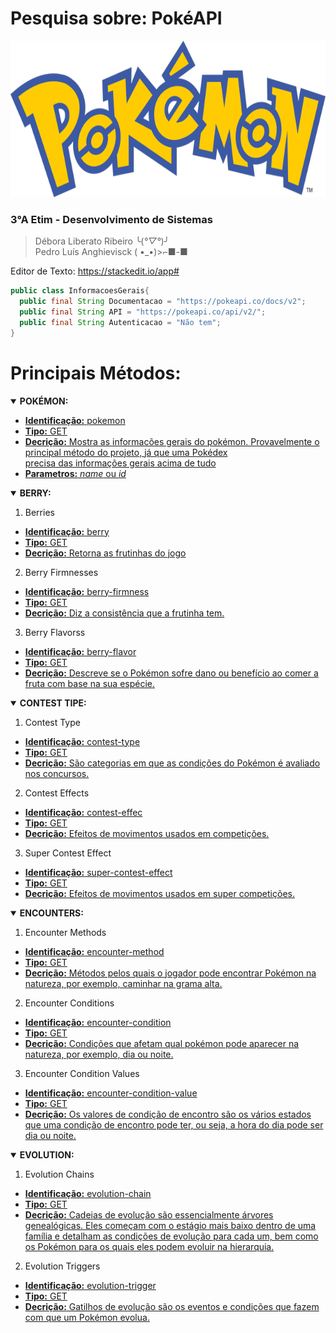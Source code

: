 # Pesquisa sobre: PokéAPI

<div align="center">
<img src="img/Pokemon.png" height="250px">
</div>

### 3°A Etim - Desenvolvimento de Sistemas
> Débora Liberato Ribeiro ╰(*°▽°*)╯<br>
> Pedro Luís Anghievisck ( •_•)>⌐■-■

Editor de Texto: https://stackedit.io/app#

```java
public class InformacoesGerais{
  public final String Documentacao = "https://pokeapi.co/docs/v2"; 
  public final String API = "https://pokeapi.co/api/v2/";
  public final String Autenticacao = "Não tem";
}
```


<h1>Principais Métodos:</h1>

<details open="pokemon">
  <summary><b>POKÉMON:</summary></b>
  
  
  - [<b>Identificação:</b> pokemon](#identificação)
  - [<b>Tipo:</b> GET](#1)
  - [<b>Decrição:</b>  Mostra as informacões gerais do pokémon. Provavelmente o principal método do projeto, já que uma Pokédex<br>precisa das informações gerais acima de tudo](#2)
  - [<b>Parametros:</b> _name_ ou _id_](#3)

</details>

<details open="barries">
  <summary><b>BERRY:</summary></b>
  
 1. Berries
  - [<b>Identificação:</b> berry](#identificação)
  - [<b>Tipo:</b> GET](#1)
  - [<b>Decrição:</b> Retorna as frutinhas do jogo](#2)
  
  2. Berry Firmnesses
  - [<b>Identificação:</b> berry-firmness](#identificação)
  - [<b>Tipo:</b> GET](#1)
  - [<b>Decrição:</b> Diz a consistência que a frutinha tem.  ](#2)
  
  3. Berry Flavorss
  - [<b>Identificação:</b> berry-flavor](#identificação)
  - [<b>Tipo:</b> GET](#1)
  - [<b>Decrição:</b> Descreve se o Pokémon sofre dano ou benefício ao comer a fruta com base na sua espécie. ](#2)
</details>

<details open="ContestType"> 
<summary><b>CONTEST TIPE:</summary></b>

  1. Contest Type
  - [<b>Identificação:</b> contest-type](#identificação)
  - [<b>Tipo:</b> GET](#1)
  - [<b>Decrição:</b> São categorias em que as condições do Pokémon é avaliado nos concursos. ](#2)
  
  2. Contest Effects
  - [<b>Identificação:</b> contest-effec](#identificação)
  - [<b>Tipo:</b> GET](#1)
  - [<b>Decrição:</b> Efeitos de movimentos usados em competições. ](#2)
  
   3. Super Contest Effect
  - [<b>Identificação:</b> super-contest-effect](#identificação)
  - [<b>Tipo:</b> GET](#1)
  - [<b>Decrição:</b> Efeitos de movimentos usados em super competições. ](#2)

</details>

<details open="Encounters">
 <summary><b>ENCOUNTERS:</summary></b>
  
   1. Encounter Methods
   - [<b>Identificação:</b> encounter-method ](#identificação)
  - [<b>Tipo:</b> GET](#1)
  - [<b>Decrição:</b> Métodos pelos quais o jogador pode encontrar Pokémon na natureza, por exemplo, caminhar na grama alta. ](#2)
 
   2. Encounter Conditions
  - [<b>Identificação:</b> encounter-condition](#identificação)
  - [<b>Tipo:</b> GET](#1)
  - [<b>Decrição:</b> Condições que afetam qual pokémon pode aparecer na natureza, por exemplo, dia ou noite. ](#2)
  
   3. Encounter Condition Values
  - [<b>Identificação:</b> encounter-condition-value](#identificação)
  - [<b>Tipo:</b> GET](#1)
  - [<b>Decrição:</b> Os valores de condição de encontro são os vários estados que uma condição de encontro pode ter, ou seja, a hora do dia pode ser dia ou noite. ](#2)
  
</details>


<details open="Evolution">
 <summary><b>EVOLUTION:</summary></b>
  
  1. Evolution Chains
  - [<b>Identificação:</b> evolution-chain](#identificação)
  - [<b>Tipo:</b> GET](#1)
  - [<b>Decrição:</b> Cadeias de evolução são essencialmente árvores genealógicas. Eles começam com o estágio mais baixo dentro de uma família e detalham as condições de evolução para cada um, bem como os Pokémon para os quais eles podem evoluir na hierarquia.  ](#2)
  
  
   2. Evolution Triggers 
  - [<b>Identificação:</b> evolution-trigger](#identificação)
  - [<b>Tipo:</b> GET](#1)
  - [<b>Decrição:</b> Gatilhos de evolução são os eventos e condições que fazem com que um Pokémon evolua.](#2)
  
</details>





